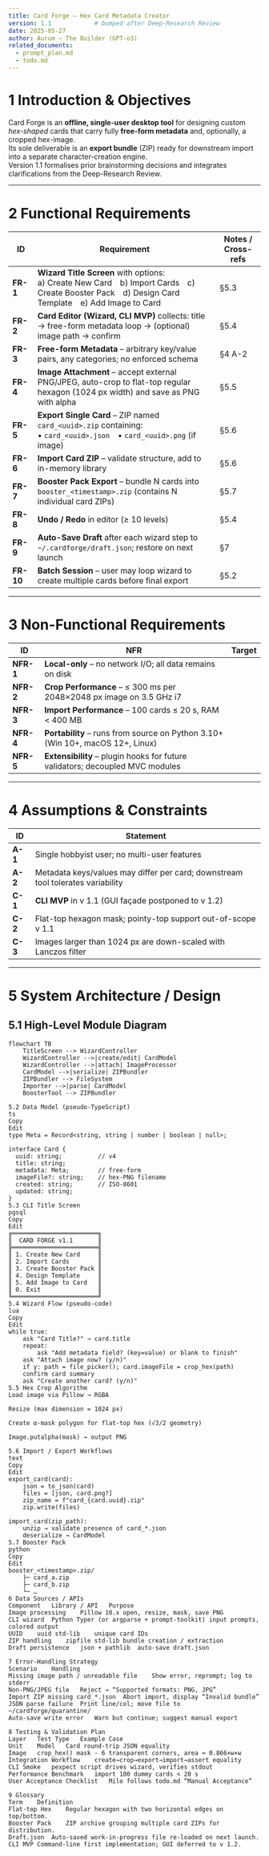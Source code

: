```yaml
---
title: Card Forge – Hex Card Metadata Creator  
version: 1.1            # bumped after Deep-Research Review  
date: 2025-05-27  
author: Aurum – The Builder (GPT-o3)  
related_documents:
  - prompt_plan.md
  - todo.md
---
```


# 1  Introduction & Objectives  
Card Forge is an **offline, single-user desktop tool** for designing custom *hex-shaped* cards that carry fully **free-form metadata** and, optionally, a cropped hex-image.  
Its sole deliverable is an **export bundle** (ZIP) ready for downstream import into a separate character-creation engine.  
Version 1.1 formalises prior brainstorming decisions and integrates clarifications from the Deep-Research Review.

---

# 2  Functional Requirements  

| ID | Requirement | Notes / Cross-refs |
|----|-------------|--------------------|
| **FR-1** | **Wizard Title Screen** with options:<br>   a) Create New Card b) Import Cards c) Create Booster Pack d) Design Card Template e) Add Image to Card | §5.3 |
| **FR-2** | **Card Editor (Wizard, CLI MVP)** collects: title → free-form metadata loop → (optional) image path → confirm | §5.4 |
| **FR-3** | **Free-form Metadata** – arbitrary key/value pairs, any categories; no enforced schema | §4 A-2 |
| **FR-4** | **Image Attachment** – accept external PNG/JPEG, auto-crop to flat-top regular hexagon (1024 px width) and save as PNG with alpha | §5.5 |
| **FR-5** | **Export Single Card** – ZIP named `card_<uuid>.zip` containing:<br>   • `card_<uuid>.json` • `card_<uuid>.png` (if image) | §5.6 |
| **FR-6** | **Import Card ZIP** – validate structure, add to in-memory library | §5.6 |
| **FR-7** | **Booster Pack Export** – bundle N cards into `booster_<timestamp>.zip` (contains N individual card ZIPs) | §5.7 |
| **FR-8** | **Undo / Redo** in editor (≥ 10 levels) | §5.4 |
| **FR-9** | **Auto-Save Draft** after each wizard step to `~/.cardforge/draft.json`; restore on next launch | §7 |
| **FR-10** | **Batch Session** – user may loop wizard to create multiple cards before final export | §5.2 |

---

# 3  Non-Functional Requirements  

| ID | NFR | Target |
|----|-----|--------|
| **NFR-1** | **Local-only** – no network I/O; all data remains on disk |
| **NFR-2** | **Crop Performance** – ≤ 300 ms per 2048×2048 px image on 3.5 GHz i7 |
| **NFR-3** | **Import Performance** – 100 cards ≤ 20 s, RAM < 400 MB |
| **NFR-4** | **Portability** – runs from source on Python 3.10+ (Win 10+, macOS 12+, Linux) |
| **NFR-5** | **Extensibility** – plugin hooks for future validators; decoupled MVC modules |

---

# 4  Assumptions & Constraints  

| ID | Statement |
|----|-----------|
| **A-1** | Single hobbyist user; no multi-user features |
| **A-2** | Metadata keys/values may differ per card; downstream tool tolerates variability |
| **C-1** | **CLI MVP** in v 1.1 (GUI façade postponed to v 1.2) |
| **C-2** | Flat-top hexagon mask; pointy-top support out-of-scope v 1.1 |
| **C-3** | Images larger than 1024 px are down-scaled with Lanczos filter |

---

# 5  System Architecture / Design  

## 5.1  High-Level Module Diagram  

```mermaid
flowchart TB
    TitleScreen --> WizardController
    WizardController -->|create/edit| CardModel
    WizardController -->|attach| ImageProcessor
    CardModel -->|serialize| ZIPBundler
    ZIPBundler --> FileSystem
    Importer -->|parse| CardModel
    BoosterTool --> ZIPBundler

5.2 Data Model (pseudo-TypeScript)
ts
Copy
Edit
type Meta = Record<string, string | number | boolean | null>;

interface Card {
  uuid: string;          // v4
  title: string;
  metadata: Meta;        // free-form
  imageFile?: string;    // hex-PNG filename
  created: string;       // ISO-8601
  updated: string;
}
5.3 CLI Title Screen
pgsql
Copy
Edit
╔════════════════════════╗
║  CARD FORGE v1.1       ║
╠════════════════════════╣
║ 1. Create New Card     ║
║ 2. Import Cards        ║
║ 3. Create Booster Pack ║
║ 4. Design Template     ║
║ 5. Add Image to Card   ║
║ 0. Exit                ║
╚════════════════════════╝
5.4 Wizard Flow (pseudo-code)
lua
Copy
Edit
while true:
    ask "Card Title?" → card.title
    repeat:
        ask "Add metadata field? (key=value) or blank to finish"
    ask "Attach image now? (y/n)"
    if y: path = file_picker(); card.imageFile = crop_hex(path)
    confirm card summary
    ask "Create another card? (y/n)"
5.5 Hex Crop Algorithm
Load image via Pillow → RGBA

Resize (max dimension = 1024 px)

Create α-mask polygon for flat-top hex (√3/2 geometry)

Image.putalpha(mask) → output PNG

5.6 Import / Export Workflows
text
Copy
Edit
export_card(card):
    json = to_json(card)
    files = [json, card.png?]
    zip_name = f"card_{card.uuid}.zip"
    zip.write(files)

import_card(zip_path):
    unzip → validate presence of card_*.json
    deserialize → CardModel
5.7 Booster Pack
python
Copy
Edit
booster_<timestamp>.zip/
    ├─ card_a.zip
    ├─ card_b.zip
    └─ …
6 Data Sources / APIs
Component	Library / API	Purpose
Image processing	Pillow 10.x	open, resize, mask, save PNG
CLI wizard	Python Typer (or argparse + prompt-toolkit)	input prompts, colored output
UUID	uuid std-lib	unique card IDs
ZIP handling	zipfile std-lib	bundle creation / extraction
Draft persistence	json + pathlib	auto-save draft.json

7 Error-Handling Strategy
Scenario	Handling
Missing image path / unreadable file	Show error, reprompt; log to stderr
Non-PNG/JPEG file	Reject → “Supported formats: PNG, JPG”
Import ZIP missing card_*.json	Abort import, display “Invalid bundle”
JSON parse failure	Print line/col; move file to ~/cardforge/quarantine/
Auto-save write error	Warn but continue; suggest manual export

8 Testing & Validation Plan
Layer	Test Type	Example Case
Unit	Model	Card round-trip JSON equality
Image	crop_hex() mask - 6 transparent corners, area ≈ 0.866×w×w
Integration	Workflow	create→crop→export→import→assert equality
CLI	Smoke	pexpect script drives wizard, verifies stdout
Performance	Benchmark	import 100 dummy cards < 20 s
User Acceptance	Checklist	Milo follows todo.md “Manual Acceptance”

9 Glossary
Term	Definition
Flat-top Hex	Regular hexagon with two horizontal edges on top/bottom.
Booster Pack	ZIP archive grouping multiple card ZIPs for distribution.
Draft.json	Auto-saved work-in-progress file re-loaded on next launch.
CLI MVP	Command-line first implementation; GUI deferred to v 1.2.

